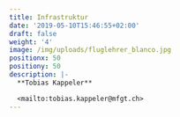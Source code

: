 ```yaml
---
title: Infrastruktur
date: '2019-05-10T15:46:55+02:00'
draft: false
weight: '4'
image: /img/uploads/fluglehrer_blanco.jpg
positionx: 50
positiony: 50
description: |-
  **Tobias Kappeler**

  <mailto:tobias.kappeler@mfgt.ch>
---
```


